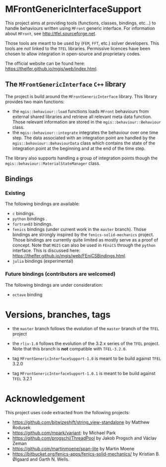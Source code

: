 # MFrontGenericInterfaceSupport

This project aims at providing tools (functions, classes, bindings,
etc...) to handle behaviours written using `MFront` generic interface.
For information about `MFront`, see <http://tfel.sourceforge.net>.

Those tools are meant to be used by (`FEM`, `FFT`, etc.) solver
developers. This tools are *not* linked to the `TFEL` libraries.
Permissive licences have been chosen to allow integration in open-source
and proprietary codes.

The official website can be found here:
<https://thelfer.github.io/mgis/web/index.html>.

## The `MFrontGenericInterface` `C++` library

The project is build around the `MFrontGenericInterface` library. This
library provides two main functions:

- the `mgis::behaviour::load` functions loads `MFront` behaviours from
  external shared libraries and retrieve all relevant meta data
  function. Those relevant information are stored in the
  `mgis::behaviour::Behaviour` class.
- the `mgis::behaviour::integrate` integrates the behaviour over one
  time step. The data associated with an integration point are handled
  by the `mgis::behaviour::BehaviourData` class which contains the state
  of the integration point at the beginning and at the end of the time
  step.

The library also supports handling a group of integration points though
the `mgis::behaviour::MaterialStateManager` class.

## Bindings

### Existing 

The following bindings are available:

- `c` bindings.
- `python` bindings .
- `fortran03` bindings.
- `fenics` bindings (under current work in the `master` branch). Those
  bindings are strongly inspired by the `fenics-solid-mechanics`
  project. Those bindings are currently quite limited as mostly serve
  as a proof of concept. Note that `MGIS` can also be used in `FEniCS`
  through the `python` interface. This is discussed here:
  <https://thelfer.github.io/mgis/web/FEniCSBindings.html>.
- `julia` bindings (experimental)

### Future bindings (contributors are welcomed)

The following bindings are under consideration:

- `octave` binding

# Versions, branches, tags

- the `master` branch follows the evolution of the `master` branch of
  the `TFEL` project
- the `rliv-1.0` follows the evolution of the 3.2.x series of the `TFEL`
  project. Note that this branch is **not** compatible with
  `TFEL-3.2.0`.

- tag `MFrontGenericInterfaceSupport-1.0` is meant to be build against
  `TFEL` 3.2.0
- tag `MFrontGenericInterfaceSupport-1.0.1` is meant to be build
  against `TFEL` 3.2.1

# Acknowledgement

This project uses code extracted from the following projects:

- https://github.com/bitwizeshift/string_view-standalone by Matthew
  Rodusek
- https://github.com/mpark/variant: by Michael Park
- https://github.com/progschj/ThreadPool by Jakob Progsch and Václav
  Zeman
- https://github.com/martinmoene/span-lite by Martin Moene
- https://bitbucket.org/fenics-apps/fenics-solid-mechanics/ by
  Kristian B. Ølgaard and Garth N. Wells.
